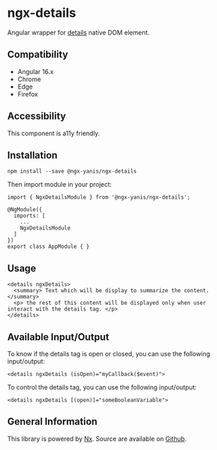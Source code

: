 # ngx-details

Angular wrapper for [details](https://developer.mozilla.org/en-US/docs/Web/HTML/Element/details) native DOM element.

## Compatibility

* Angular 16.x
* Chrome
* Edge
* Firefox

## Accessibility

This component is a11y friendly.

## Installation

```
npm install --save @ngx-yanis/ngx-details
```

Then import module in your project:

```
import { NgxDetailsModule } from '@ngx-yanis/ngx-details';

@NgModule({
  imports: [
    ...
    NgxDetailsModule
  ]
})
export class AppModule { }
```

## Usage

```
<details ngxDetails>
  <summary> Text which will be display to summarize the content. </summary>
  <p> the rest of this content will be displayed only when user interact with the details tag. </p>
</details>
```

## Available Input/Output

To know if the details tag is open or closed, you can use the following input/output:

```
<details ngxDetails (isOpen)="myCallback($event)">
```

To control the details tag, you can use the following input/output:

```
<details ngxDetails [(open)]="someBooleanVariable">
```

## General Information

This library is powered by [Nx](https://nx.dev/angular). Source are available
on [Github](https://github.com/yanis-git/ngx-yanis/tree/main/libs/ngx-details).
